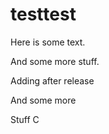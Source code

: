 # testtest

Here is some text.

And some more stuff.

Adding after release

And some more

Stuff C

